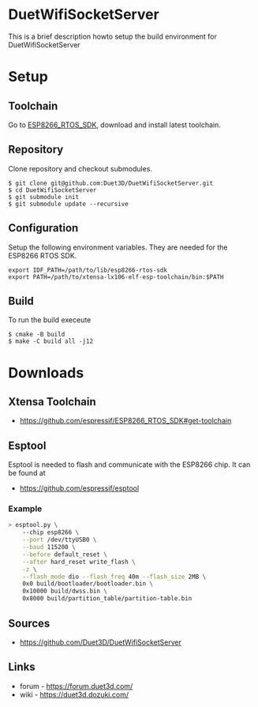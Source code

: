 # DuetWifiSocketServer

This is a brief description howto setup the build environment for DuetWifiSocketServer

# Setup

## Toolchain

Go to [ESP8266_RTOS_SDK](https://github.com/espressif/ESP8266_RTOS_SDK#get-toolchain),
download and install latest toolchain.

## Repository

Clone repository and checkout submodules.

```
$ git clone git@github.com:Duet3D/DuetWifiSocketServer.git
$ cd DuetWifiSocketServer
$ git submodule init
$ git submodule update --recursive
```

## Configuration

Setup the following environment variables. They are needed for the ESP8266 RTOS SDK.

```
export IDF_PATH=/path/to/lib/esp8266-rtos-sdk
export PATH=/path/to/xtensa-lx106-elf-esp-toolchain/bin:$PATH
```

## Build

To run the build execeute

```
$ cmake -B build
$ make -C build all -j12
```

# Downloads

## Xtensa Toolchain

- https://github.com/espressif/ESP8266_RTOS_SDK#get-toolchain

## Esptool

Esptool is needed to flash and communicate with the ESP8266 chip. It can be found at

- https://github.com/espressif/esptool

### Example

```sh
> esptool.py \
    --chip esp8266 \
    --port /dev/ttyUSB0 \
    --baud 115200 \
    --before default_reset \
    --after hard_reset write_flash \
    -z \
    --flash_mode dio --flash_freq 40m --flash_size 2MB \
    0x0 build/bootloader/bootloader.bin \
    0x10000 build/dwss.bin \
    0x8000 build/partition_table/partition-table.bin
```

## Sources

- https://github.com/Duet3D/DuetWifiSocketServer

## Links

- forum - https://forum.duet3d.com/
- wiki - https://duet3d.dozuki.com/
